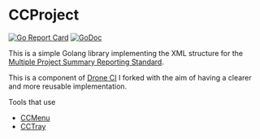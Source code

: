# CCProject

[![Go Report Card](https://goreportcard.com/badge/github.com/donatj/ccproject)](https://goreportcard.com/report/github.com/donatj/ccproject)
[![GoDoc](https://godoc.org/github.com/donatj/ccproject?status.svg)](https://godoc.org/github.com/donatj/ccproject)

This is a simple Golang library implementing the XML structure for the [Multiple Project Summary Reporting Standard](https://github.com/erikdoe/ccmenu/wiki/Multiple-Project-Summary-Reporting-Standard).

This is a component of [Drone CI](https://github.com/drone/drone/blob/f276bc10366a3389d460a8b8903bc5fdfbe0d6c8/model/cc.go) I forked with the aim of having a clearer and more reusable implementation.

Tools that use 
 - [CCMenu](https://github.com/erikdoe/ccmenu)
 - [CCTray](http://build.nauck-it.de/)
